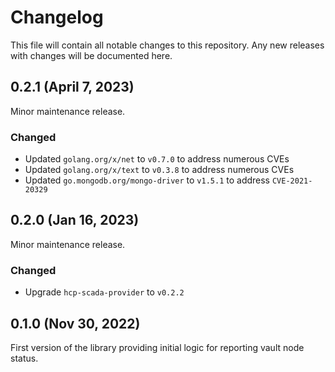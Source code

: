 # Changelog
This file will contain all notable changes to this repository. Any new releases
with changes will be documented here.

## 0.2.1 (April 7, 2023)
Minor maintenance release.

### Changed
- Updated `golang.org/x/net` to `v0.7.0` to address numerous CVEs
- Updated `golang.org/x/text` to `v0.3.8` to address numerous CVEs
- Updated `go.mongodb.org/mongo-driver` to `v1.5.1` to address `CVE-2021-20329`

## 0.2.0 (Jan 16, 2023)
Minor maintenance release.

### Changed
- Upgrade `hcp-scada-provider` to `v0.2.2`

## 0.1.0 (Nov 30, 2022)
First version of the library providing initial logic for reporting vault node status.

